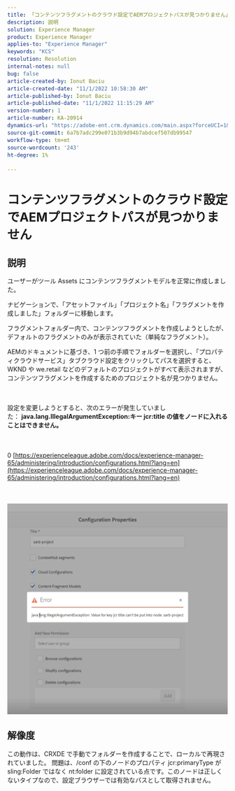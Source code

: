 ```yaml
---
title: 「コンテンツフラグメントのクラウド設定でAEMプロジェクトパスが見つかりません」
description: 説明
solution: Experience Manager
product: Experience Manager
applies-to: "Experience Manager"
keywords: "KCS"
resolution: Resolution
internal-notes: null
bug: false
article-created-by: Ionut Baciu
article-created-date: "11/1/2022 10:58:30 AM"
article-published-by: Ionut Baciu
article-published-date: "11/1/2022 11:15:29 AM"
version-number: 1
article-number: KA-20914
dynamics-url: "https://adobe-ent.crm.dynamics.com/main.aspx?forceUCI=1&pagetype=entityrecord&etn=knowledgearticle&id=0bbd461e-d459-ed11-9561-6045bd006e5a"
source-git-commit: 6a7b7adc299e071b3b9d94b7abdcef507db99547
workflow-type: tm+mt
source-wordcount: '243'
ht-degree: 1%

---
```


# コンテンツフラグメントのクラウド設定でAEMプロジェクトパスが見つかりません

## 説明


ユーザーがツール Assets にコンテンツフラグメントモデルを正常に作成しました。

ナビゲーションで、「アセットファイル」「プロジェクト名」「フラグメントを作成しました」フォルダーに移動します。

フラグメントフォルダー内で、コンテンツフラグメントを作成しようとしたが、デフォルトのフラグメントのみが表示されていた（単純なフラグメント）。

AEMのドキュメントに基づき、1 つ前の手順でフォルダーを選択し、「プロパティクラウドサービス」タブクラウド設定をクリックしてパスを選択すると、WKND や we.retail などのデフォルトのプロジェクトがすべて表示されますが、コンテンツフラグメントを作成するためのプロジェクト名が見つかりません。


<br><br>設定を変更しようとすると、次のエラーが発生していました： <b>java.lang.IllegalArgumentException:キー jcr:title の値をノードに入れることはできません。</b><br><br> <br><br>0 [https://experienceleague.adobe.com/docs/experience-manager-65/administering/introduction/configurations.html?lang=en](https://experienceleague.adobe.com/docs/experience-manager-65/administering/introduction/configurations.html?lang=en)<br><br> <br><br>![](assets/___2409f242-d659-ed11-9561-6045bd006e5a___.png)<br>

## 解像度


この動作は、CRXDE で手動でフォルダーを作成することで、ローカルで再現されていました。
問題は、/conf の下のノードのプロパティ jcr:primaryType が sling:Folder ではなく nt:folder に設定されている点です。このノードは正しくないタイプなので、設定ブラウザーでは有効なパスとして取得されません。
